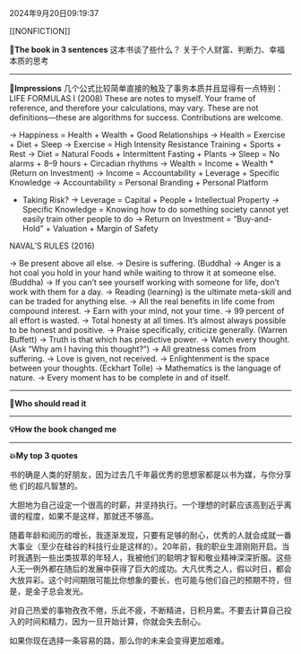 2024年9月20日09:19:37

[[NONFICTION]]


**🎨The book in 3 sentences**
这本书谈了些什么？
关于个人财富、判断力、幸福本质的思考

---
**📝Impressions**
几个公式比较简单直接的触及了事务本质并且显得有一点特别：
LIFE FORMULAS I (2008)
These are notes to myself. Your frame of reference, and 
therefore your calculations, may vary. These are not definitions—these are algorithms for success. Contributions are welcome.

→ Happiness = Health + Wealth + Good Relationships
→ Health = Exercise + Diet + Sleep
→ Exercise = High Intensity Resistance Training + Sports + 
Rest
→ Diet = Natural Foods + Intermittent Fasting + Plants
→ Sleep = No alarms + 8–9 hours + Circadian rhythms
→ Wealth = Income + Wealth * (Return on Investment)
→ Income = Accountability + Leverage + Specific Knowledge
→ Accountability = Personal Branding + Personal Platform 
+ Taking Risk?
→ Leverage = Capital + People + Intellectual Property
→ Specific Knowledge = Knowing how to do something society 
cannot yet easily train other people to do
→ Return on Investment = “Buy-and-Hold” + Valuation + 
Margin of Safety

NAVAL’S RULES (2016)

→ Be present above all else.
→ Desire is suffering. (Buddha)
→ Anger is a hot coal you hold in your hand while waiting to throw it at someone else. (Buddha)
→ If you can’t see yourself working with someone for life, don’t work with them for a day.
→ Reading (learning) is the ultimate meta-skill and can be traded for anything else.
→ All the real benefits in life come from compound interest.
→ Earn with your mind, not your time.
→ 99 percent of all effort is wasted.
→ Total honesty at all times. It’s almost always possible to be honest and positive.
→ Praise specifically, criticize generally. (Warren Buffett)
→ Truth is that which has predictive power.
→ Watch every thought. (Ask “Why am I having this thought?”)
→ All greatness comes from suffering.
→ Love is given, not received.
→ Enlightenment is the space between your thoughts. (Eckhart Tolle)
→ Mathematics is the language of nature.
→ Every moment has to be complete in and of itself.

---
**🥚Who should read it**



---
**💡How the book changed me**



---
**💥My top 3 quotes**

书的确是人类的好朋友，因为过去几千年最优秀的思想家都是以书为媒，与你分享他
们的超凡智慧的。

大胆地为自己设定一个很高的时薪，并坚持执行。一个理想的时薪应该高到近乎离谱的程度，如果不是这样，那就还不够高。

随着年龄和阅历的增长，我逐渐发现，只要有足够的耐心，优秀的人就会成就一番大事业（至少在硅谷的科技行业是这样的）。20年前，我的职业生涯刚刚开启。当时我遇到一些出类拔萃的年轻人，我被他们的聪明才智和敬业精神深深折服。这些人无一例外都在随后的发展中获得了巨大的成功。大凡优秀之人，假以时日，都会大放异彩。这个时间期限可能比你想象的要长，也可能与他们自己的预期不符，但是，是金子总会发光。

对自己热爱的事物孜孜不倦，乐此不疲，不断精进，日积月累。不要去计算自己投入的时间和精力，因为一旦开始计算，你就会失去耐心。


如果你现在选择一条容易的路，那么你的未来会变得更加艰难。

